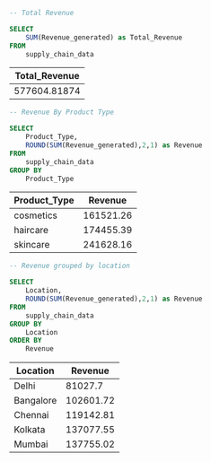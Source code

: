 ~~~ SQL
-- Total Revenue

SELECT 
	SUM(Revenue_generated) as Total_Revenue
FROM 
	supply_chain_data

~~~

| **Total_Revenue**   |
|--------------|
| 577604.81874 |






~~~ SQL
-- Revenue By Product Type 

SELECT 
	Product_Type,
	ROUND(SUM(Revenue_generated),2,1) as Revenue
FROM 
	supply_chain_data
GROUP BY
	Product_Type

~~~


| **Product_Type**   |  **Revenue** |
|--------------------|--------------|
| cosmetics	|         161521.26 |
| haircare	|         174455.39 |
| skincare	|         241628.16 |







~~~ SQL
-- Revenue grouped by location

SELECT 
	Location,
	ROUND(SUM(Revenue_generated),2,1) as Revenue
FROM 
	supply_chain_data
GROUP BY
	Location
ORDER BY 
	Revenue

~~~ 

| **Location**   |  **Revenue** |
|----------------|--------------|
|Delhi	         |   81027.7    |
|Bangalore	 |  102601.72   |
|Chennai	 |  119142.81   |
|Kolkata	 |  137077.55   |
|Mumbai	         |  137755.02   |





 
